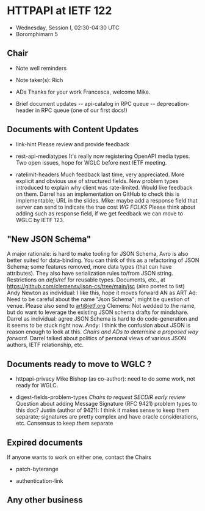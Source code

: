 # HTTPAPI at IETF 122

- Wednesday, Session I, 02:30-04:30 UTC
- Boromphimarn 5

## Chair

- Note well reminders

- Note taker(s): Rich

- ADs
Thanks for your work Francesca, welcome Mike.

- Brief document updates
-- api-catalog in RPC queue
-- deprecation-header in RPC queue (one of our first docs!)

## Documents with Content Updates

- link-hint
Please review and provide feedback

- rest-api-mediatypes
It's really now registering OpenAPI media types.
Two open issues, hope for WGLC before next IETF meeting.

- ratelimit-headers
Much feedback last time, very appreciated.
More explicit and obvious use of structured fields.
New problem types introduced to explain why client was rate-limited. Would like feedback on them.
Darrel has an implementation on GitHub to check this is implementable; URL in the slides.
Mike: maybe add a response field that server can send to indicate the true cost
*WG FOLKS* Please think about adding such as response field, if we get feedback we can move to WGLC by IETF 123.

## "New JSON Schema"
A major rationale: is hard to make tooling for JSON Schema, Avro is also better suited for data-binding.
You can think of this as a refactoring of JSON Schema; some features removed, more data types (that can have attributes). They also have serialization rules to/from JSON string.
Restrictions on $defs/$ref for reusable types.
Documents, etc., at https://github.com/clemensv/json-cs/tree/main/jsc (also posted to list)
Andy Newton as individual: I like this, hope it moves forward
AN as ART Ad: Need to be careful about the name "Json Schema"; might be question of venue. Please also send to art@ietf.org
Clemens: Not wedded to the name, but do want to leverage the existing JSON schema drafts for mindshare.
Darrel as individual: agree JSON Schema is hard to do code-generation and it seems to be stuck right now.
Andy: I think the confusion about JSON is reason enough to look at this.
*Chairs and ADs to determine a proposed way forward.*
Darrel talked about politics of personal views of various JSON authors, IETF relationship, etc.

## Documents ready to move to WGLC ?

- httpapi-privacy
Mike Bishop (as co-author): need to do some work, not ready for WGLC.

- digest-fields-problem-types
*Chairs to request SECDIR early review*
Question about adding Message Signature (RFC 9421) problem types to this doc?
Justin (author of 9421): I think it makes sense to keep them separate; signatures are pretty complex and have oracle considerations, etc. Consensus to keep them separate

## Expired documents

If anyone wants to work on either one, contact the Chairs

- patch-byterange

- authentication-link

## Any other business

